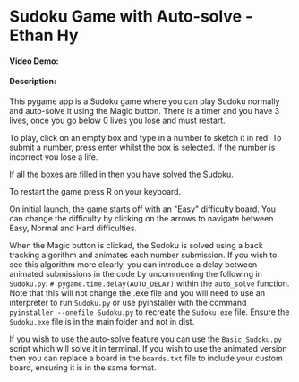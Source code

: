 # Sudoku Game with Auto-solve - Ethan Hy
#### Video Demo:  <URL HERE>
#### Description:
This pygame app is a Sudoku game where you can play Sudoku normally and auto-solve it using the Magic button.
There is a timer and you have 3 lives, once you go below 0 lives you lose and must restart.

To play, click on an empty box and type in a number to sketch it in red. To submit a number, press enter whilst the box is selected.
If the number is incorrect you lose a life. 

If all the boxes are filled in then you have solved the Sudoku.

To restart the game press R on your keyboard.

On initial launch, the game starts off with an "Easy" difficulty board. You can change the difficulty by clicking on the arrows to navigate between Easy, Normal and Hard difficulties.

When the Magic button is clicked, the Sudoku is solved using a back tracking algorithm and animates each number submission.
If you wish to see this algorithm more clearly, you can introduce a delay between animated submissions in the code by uncommenting the following in `Sudoku.py`: `# pygame.time.delay(AUTO_DELAY)` within the `auto_solve` function.
Note that this will not change the .exe file and you will need to use an interpreter to run `Sudoku.py` or use pyinstaller with the command `pyinstaller --onefile Sudoku.py` to recreate the `Sudoku.exe` file. Ensure the  `Sudoku.exe` file is in the main folder and not in dist.

If you wish to use the auto-solve feature you can use the `Basic_Sudoku.py` script which will solve it in terminal.
If you wish to use the animated version then you can replace a board in the `boards.txt` file to include your custom board, ensuring it is in the same format.